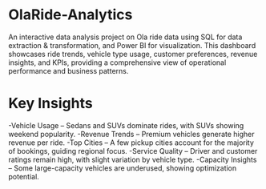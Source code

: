 # OlaRide-Analytics
An interactive data analysis project on Ola ride data using SQL for data extraction &amp; transformation, and Power BI for visualization. This dashboard showcases ride trends, vehicle type usage, customer preferences, revenue insights, and KPIs, providing a comprehensive view of operational performance and business patterns.

# Key Insights

-Vehicle Usage – Sedans and SUVs dominate rides, with SUVs showing weekend popularity.
-Revenue Trends – Premium vehicles generate higher revenue per ride.
-Top Cities – A few pickup cities account for the majority of bookings, guiding regional focus.
-Service Quality – Driver and customer ratings remain high, with slight variation by vehicle type.
-Capacity Insights – Some large-capacity vehicles are underused, showing optimization potential.
